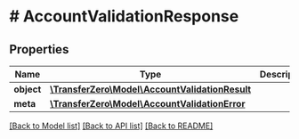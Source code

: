 # # AccountValidationResponse

## Properties

Name | Type | Description | Notes
------------ | ------------- | ------------- | -------------
**object** | [**\TransferZero\Model\AccountValidationResult**](AccountValidationResult.md) |  | [optional] 
**meta** | [**\TransferZero\Model\AccountValidationError**](AccountValidationError.md) |  | [optional] 

[[Back to Model list]](../../README.md#documentation-for-models) [[Back to API list]](../../README.md#documentation-for-api-endpoints) [[Back to README]](../../README.md)


